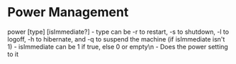 # Power Management

power [type] [isImmediate?]
    - type can be -r to restart, -s to shutdown, -l to logoff, -h to hibernate, and -q to suspend the machine (if isImmediate isn't 1)
        - isImmediate can be 1 if true, else 0 or empty\n
    - Does the power setting to it
